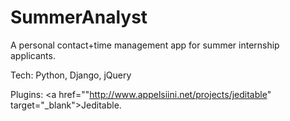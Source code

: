 SummerAnalyst
=============

A personal contact+time management app for summer internship applicants.

Tech: Python, Django, jQuery

Plugins: <a href=""http://www.appelsiini.net/projects/jeditable" target="_blank">Jeditable</a>.
